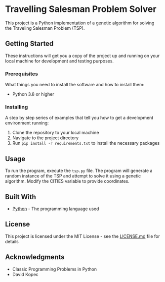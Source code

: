 # Travelling Salesman Problem Solver

This project is a Python implementation of a genetic algorithm for solving the Traveling Salesman Problem (TSP).

## Getting Started

These instructions will get you a copy of the project up and running on your local machine for development and testing purposes.

### Prerequisites

What things you need to install the software and how to install them:

- Python 3.8 or higher

### Installing

A step by step series of examples that tell you how to get a development environment running:

1. Clone the repository to your local machine
2. Navigate to the project directory
3. Run `pip install -r requirements.txt` to install the necessary packages

## Usage

To run the program, execute the `tsp.py` file. The program will generate a random instance of the TSP and attempt to solve it using a genetic algorithm. Modify the CITIES variable to provide coordinates.

## Built With

- [Python](https://www.python.org/) - The programming language used

## License

This project is licensed under the MIT License - see the [LICENSE.md](LICENSE.md) file for details

## Acknowledgments

- Classic Programming Problems in Python
- David Kopec
